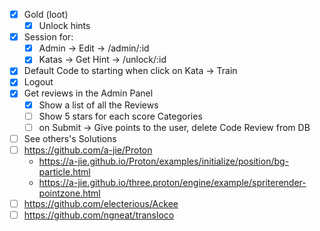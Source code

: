 - [x] Gold (loot)
  - [x] Unlock hints
- [x] Session for:
  - [x] Admin -> Edit -> /admin/:id
  - [x] Katas -> Get Hint -> /unlock/:id
- [x] Default Code to starting when click on Kata -> Train
- [x] Logout
- [x] Get reviews in the Admin Panel
  - [x] Show a list of all the Reviews
  - [ ] Show 5 stars for each score Categories
  - [ ] on Submit -> Give points to the user, delete Code Review from DB
- [ ] See others's Solutions
- [ ] https://github.com/a-jie/Proton
  - https://a-jie.github.io/Proton/examples/initialize/position/bg-particle.html
  - https://a-jie.github.io/three.proton/engine/example/spriterender-pointzone.html
- [ ] https://github.com/electerious/Ackee
- [ ] https://github.com/ngneat/transloco
